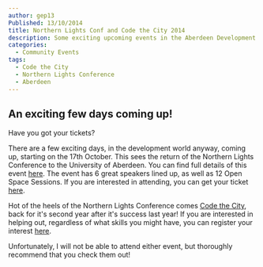 ```yaml
---
author: gep13
Published: 13/10/2014
title: Northern Lights Conf and Code the City 2014
description: Some exciting upcoming events in the Aberdeen Development Calendar
categories:
  - Community Events
tags:
  - Code the City
  - Northern Lights Conference
  - Aberdeen
---
```


## An exciting few days coming up!

Have you got your tickets?

There are a few exciting days, in the development world anyway, coming up, starting on the 17th October.  This sees the return of the Northern Lights Conference to the University of Aberdeen.  You can find full details of this event [here](http://northernlightsconf.co.uk/).  The event has 6 great speakers lined up, as well as 12 Open Space Sessions.  If you are interested in attending, you can get your ticket [here](http://www.store.abdn.ac.uk/browse/product.asp?compid=1&modid=2&catid=23).

Hot of the heels of the Northern Lights Conference comes [Code the City](http://codethecity.org/), back for it's second year after it's success last year!  If you are interested in helping out, regardless of what skills you might have, you can register your interest [here](https://www.eventbrite.co.uk/e/code-the-city-aberdeen-sport-fitness-and-wellbeing-tickets-12794716341).

Unfortunately, I will not be able to attend either event, but thoroughly recommend that you check them out!
